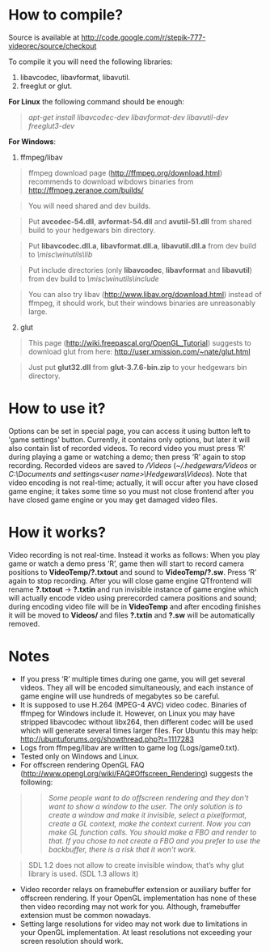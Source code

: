 # How to compile? #

Source is available at http://code.google.com/r/stepik-777-videorec/source/checkout

To compile it you will need the following libraries:

  1. libavcodec, libavformat, libavutil.
  1. freeglut or glut.

**For Linux** the following command should be enough:

> _apt-get install libavcodec-dev libavformat-dev libavutil-dev freeglut3-dev_

**For Windows**:

1. ffmpeg/libav

> ffmpeg download page (http://ffmpeg.org/download.html) recommends to download wibdows binaries from http://ffmpeg.zeranoe.com/builds/

> You will need shared and dev builds.

> Put **avcodec-54.dll**, **avformat-54.dll** and **avutil-51.dll** from shared build to your hedgewars bin directory.

> Put **libavcodec.dll.a**, **libavformat.dll.a**, **libavutil.dll.a** from dev build to _<your local clone>\misc\winutils\lib_

> Put include directories (only **libavcodec**, **libavformat** and **libavutil**) from dev build to _<your local clone>\misc\winutils\include_

> You can also try libav (http://www.libav.org/download.html) instead of ffmpeg, it should work, but their windows binaries are unreasonably large.

2. glut

> This page (http://wiki.freepascal.org/OpenGL_Tutorial) suggests to download glut from here: http://user.xmission.com/~nate/glut.html

> Just put **glut32.dll** from **glut-3.7.6-bin.zip** to your hedgewars bin directory.

# How to use it? #

Options can be set in special page, you can access it using button left to 'game settings' button. Currently, it contains only options, but later it will also contain list of recorded videos. To record video you must press ‘R’ during playing a game or watching a demo; then press ‘R’ again to stop recording. Recorded videos are saved to _<user data path>/Videos_ (_~/.hedgewars/Videos_ or _C:\Documents and settings\<user name>\Hedgewars\Videos_). Note that video encoding is not real-time; actually, it will occur after you have closed game engine; it takes some time so you must not close frontend after you have closed game engine or you may get damaged video files.

# How it works? #

Video recording is not real-time. Instead it works as follows:
When you play game or watch a demo press ‘R’, game then will start to record camera positions to **VideoTemp/?.txtout** and sound to **VideoTemp/?.sw**. Press ‘R’ again to stop recording. After you will close game engine QTfrontend will rename **?.txtout** -> **?.txtin** and run invisible instance of game engine which will actually encode video using prerecorded camera positions and sound; during encoding video file will be in **VideoTemp** and after encoding finishes it will be moved to **Videos/** and files **?.txtin** and **?.sw** will be automatically removed.

# Notes #

  * If you press ‘R’ multiple times during one game, you will get several videos. They all will be encoded simultaneously, and each instance of game engine will use hundreds of megabytes so be careful.
  * It is supposed to use H.264 (MPEG-4 AVC) video codec. Binaries of ffmpeg for Windows include it. However, on Linux you may have stripped libavcodec without libx264, then different codec will be used which will generate several times larger files. For Ubuntu this may help: http://ubuntuforums.org/showthread.php?t=1117283
  * Logs from ffmpeg/libav are written to game log (Logs/game0.txt).
  * Tested only on Windows and Linux.
  * For offscreen rendering OpenGL FAQ (http://www.opengl.org/wiki/FAQ#Offscreen_Rendering) suggests the following:
> > _Some people want to do offscreen rendering and they don't want to show a window to the user. The only solution is to create a window and make it invisible, select a pixelformat, create a GL context, make the context current. Now you can make GL function calls. You should make a FBO and render to that. If you chose to not create a FBO and you prefer to use the backbuffer, there is a risk that it won't work._

> SDL 1.2 does not allow to create invisible window, that’s why glut library is used. (SDL 1.3 allows it)
  * Video recorder relays on framebuffer extension or auxiliary buffer for offscreen rendering. If your OpenGL implementation has none of these then video recording may not work for you. Although, framebuffer extension must be common nowadays.
  * Setting large resolutions for video may not work due to limitations in your OpenGL implementation. At least resolutions not exceeding your screen resolution should work.